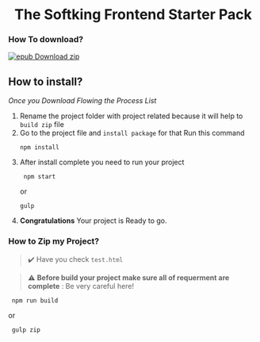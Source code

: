  # <center> The Softking Frontend Starter Pack </center>

 ### How To download?  

 
<!-- BEGIN LATEST DOWNLOAD BUTTON -->
[![epub Download zip](https://custom-icon-badges.demolab.com/badge/-Download-blue?style=for-the-badge&logo=download&logoColor=white "Download zip")](https://github.com/jsrahman/htm-starter-pack/archive/refs/tags/v-2.2.2.zip)
<!-- END LATEST DOWNLOAD BUTTON -->

## How to install? 
*Once you Download Flowing the Process List*
1. Rename the project folder with project related because it will help to `build zip` file
2. Go to the project file and `install package` for that Run this command
   ```
   npm install
   ```
3. After install complete you need to run your project
   ```
    npm start
   ```
   or
   ```
   gulp
   ```
5. **Congratulations** Your project is Ready to go.

### How to Zip my Project? 

> ✔️ Have you check `test.html`

> :warning: **Before build your project make sure all of requerment are complete** : Be very careful here!

  ```
   npm run build
  ```
  or

  ```
   gulp zip
   ```


